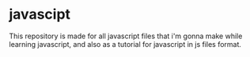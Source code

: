 # javascipt
This repository is made for all javascript files that i'm gonna make while learning javascript,
and also as a tutorial for javascript in js files format.
